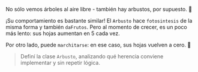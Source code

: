 No sólo vemos árboles al aire libre - también hay arbustos, por supuesto. :herb:

¡Su comportamiento es bastante similar! El `Arbusto` hace `fotosintesis` de la misma forma y también `daFrutos`. Pero al momento de crecer, es un poco más lento: sus hojas aumentan en 5 cada vez.

Por otro lado, puede `marchitarse`: en ese caso, sus hojas vuelven a cero. :fallen_leaf:

> Definí la clase `Arbusto`, analizando qué herencia conviene implementar y sin repetir lógica. 
